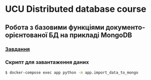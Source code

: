 # UCU Distributed database course

## Робота з базовими функціями документо-орієнтованої БД на прикладі MongoDB

### [Завдання](https://docs.google.com/document/d/14uj2jAKaajNMgqtSqnfvjJdxiS6_InaeAApB8sZ2YKk/edit)

### Скрипт для завантаження даних
```bash
$ docker-compose exec app python -m app.import_data_to_mongo
```